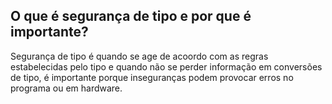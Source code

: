 ## O que é segurança de tipo e por que é importante?

Segurança de tipo é quando se age de acoordo com as regras estabelecidas pelo tipo e quando não se perder informação em conversões de tipo, é importante porque inseguranças podem provocar erros no programa ou em hardware.
